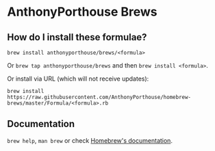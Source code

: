 # AnthonyPorthouse Brews

## How do I install these formulae?
`brew install anthonyporthouse/brews/<formula>`

Or `brew tap anthonyporthouse/brews` and then `brew install <formula>`.

Or install via URL (which will not receive updates):

```
brew install https://raw.githubusercontent.com/AnthonyPorthouse/homebrew-brews/master/Formula/<formula>.rb
```

## Documentation
`brew help`, `man brew` or check [Homebrew's documentation](https://docs.brew.sh).
